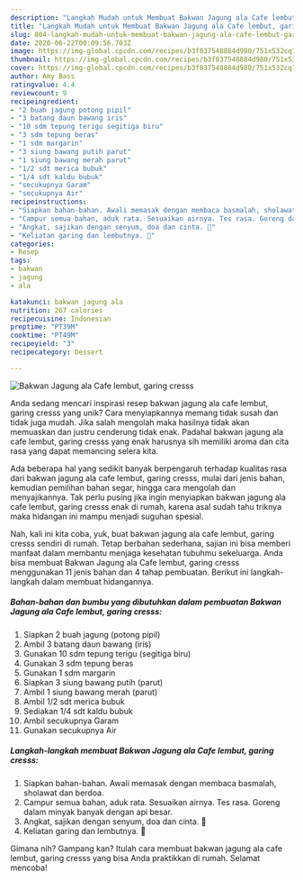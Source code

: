 ```yaml
---
description: "Langkah Mudah untuk Membuat Bakwan Jagung ala Cafe lembut, garing cresss yang Lezat"
title: "Langkah Mudah untuk Membuat Bakwan Jagung ala Cafe lembut, garing cresss yang Lezat"
slug: 804-langkah-mudah-untuk-membuat-bakwan-jagung-ala-cafe-lembut-garing-cresss-yang-lezat
date: 2020-06-22T00:09:56.703Z
image: https://img-global.cpcdn.com/recipes/b3f837548884d980/751x532cq70/bakwan-jagung-ala-cafe-lembut-garing-cresss-foto-resep-utama.jpg
thumbnail: https://img-global.cpcdn.com/recipes/b3f837548884d980/751x532cq70/bakwan-jagung-ala-cafe-lembut-garing-cresss-foto-resep-utama.jpg
cover: https://img-global.cpcdn.com/recipes/b3f837548884d980/751x532cq70/bakwan-jagung-ala-cafe-lembut-garing-cresss-foto-resep-utama.jpg
author: Amy Bass
ratingvalue: 4.4
reviewcount: 9
recipeingredient:
- "2 buah jagung potong pipil"
- "3 batang daun bawang iris"
- "10 sdm tepung terigu segitiga biru"
- "3 sdm tepung beras"
- "1 sdm margarin"
- "3 siung bawang putih parut"
- "1 siung bawang merah parut"
- "1/2 sdt merica bubuk"
- "1/4 sdt kaldu bubuk"
- "secukupnya Garam"
- "secukupnya Air"
recipeinstructions:
- "Siapkan bahan-bahan. Awali memasak dengan membaca basmalah, sholawat dan berdoa."
- "Campur semua bahan, aduk rata. Sesuaikan airnya. Tes rasa. Goreng dalam minyak banyak dengan api besar."
- "Angkat, sajikan dengan senyum, doa dan cinta. 🖤"
- "Keliatan garing dan lembutnya. 🖤"
categories:
- Resep
tags:
- bakwan
- jagung
- ala

katakunci: bakwan jagung ala 
nutrition: 267 calories
recipecuisine: Indonesian
preptime: "PT39M"
cooktime: "PT49M"
recipeyield: "3"
recipecategory: Dessert

---
```



![Bakwan Jagung ala Cafe lembut, garing cresss](https://img-global.cpcdn.com/recipes/b3f837548884d980/751x532cq70/bakwan-jagung-ala-cafe-lembut-garing-cresss-foto-resep-utama.jpg)

Anda sedang mencari inspirasi resep bakwan jagung ala cafe lembut, garing cresss yang unik? Cara menyiapkannya memang tidak susah dan tidak juga mudah. Jika salah mengolah maka hasilnya tidak akan memuaskan dan justru cenderung tidak enak. Padahal bakwan jagung ala cafe lembut, garing cresss yang enak harusnya sih memiliki aroma dan cita rasa yang dapat memancing selera kita.

Ada beberapa hal yang sedikit banyak berpengaruh terhadap kualitas rasa dari bakwan jagung ala cafe lembut, garing cresss, mulai dari jenis bahan, kemudian pemilihan bahan segar, hingga cara mengolah dan menyajikannya. Tak perlu pusing jika ingin menyiapkan bakwan jagung ala cafe lembut, garing cresss enak di rumah, karena asal sudah tahu triknya maka hidangan ini mampu menjadi suguhan spesial.




Nah, kali ini kita coba, yuk, buat bakwan jagung ala cafe lembut, garing cresss sendiri di rumah. Tetap berbahan sederhana, sajian ini bisa memberi manfaat dalam membantu menjaga kesehatan tubuhmu sekeluarga. Anda bisa membuat Bakwan Jagung ala Cafe lembut, garing cresss menggunakan 11 jenis bahan dan 4 tahap pembuatan. Berikut ini langkah-langkah dalam membuat hidangannya.

<!--inarticleads1-->

##### Bahan-bahan dan bumbu yang dibutuhkan dalam pembuatan Bakwan Jagung ala Cafe lembut, garing cresss:

1. Siapkan 2 buah jagung (potong pipil)
1. Ambil 3 batang daun bawang (iris)
1. Gunakan 10 sdm tepung terigu (segitiga biru)
1. Gunakan 3 sdm tepung beras
1. Gunakan 1 sdm margarin
1. Siapkan 3 siung bawang putih (parut)
1. Ambil 1 siung bawang merah (parut)
1. Ambil 1/2 sdt merica bubuk
1. Sediakan 1/4 sdt kaldu bubuk
1. Ambil secukupnya Garam
1. Gunakan secukupnya Air




<!--inarticleads2-->

##### Langkah-langkah membuat Bakwan Jagung ala Cafe lembut, garing cresss:

1. Siapkan bahan-bahan. Awali memasak dengan membaca basmalah, sholawat dan berdoa.
1. Campur semua bahan, aduk rata. Sesuaikan airnya. Tes rasa. Goreng dalam minyak banyak dengan api besar.
1. Angkat, sajikan dengan senyum, doa dan cinta. 🖤
1. Keliatan garing dan lembutnya. 🖤




Gimana nih? Gampang kan? Itulah cara membuat bakwan jagung ala cafe lembut, garing cresss yang bisa Anda praktikkan di rumah. Selamat mencoba!
